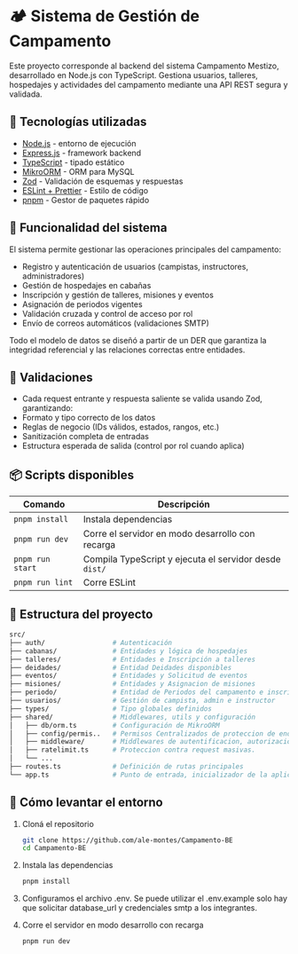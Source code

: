 # 🏕️ Sistema de Gestión de Campamento

Este proyecto corresponde al backend del sistema Campamento Mestizo, desarrollado en Node.js con TypeScript.
Gestiona usuarios, talleres, hospedajes y actividades del campamento mediante una API REST segura y validada.

## 🚀 Tecnologías utilizadas

- [Node.js](https://nodejs.org/) - entorno de ejecución
- [Express.js](https://expressjs.com/) - framework backend
- [TypeScript](https://www.typescriptlang.org/) - tipado estático
- [MikroORM](https://mikro-orm.io/) - ORM para MySQL
- [Zod](https://zod.dev/) - Validación de esquemas y respuestas
- [ESLint + Prettier](https://eslint.org/) - Estilo de código
- [pnpm](https://pnpm.io/) - Gestor de paquetes rápido

## 🧠 Funcionalidad del sistema
El sistema permite gestionar las operaciones principales del campamento:
- Registro y autenticación de usuarios (campistas, instructores, administradores)
- Gestión de hospedajes en cabañas
- Inscripción y gestión de talleres, misiones y eventos
- Asignación de periodos vigentes
- Validación cruzada y control de acceso por rol
- Envío de correos automáticos (validaciones SMTP)

Todo el modelo de datos se diseñó a partir de un DER que garantiza la integridad referencial y las relaciones correctas entre entidades.

## 🔐 Validaciones
- Cada request entrante y respuesta saliente se valida usando Zod, garantizando:
- Formato y tipo correcto de los datos
- Reglas de negocio (IDs válidos, estados, rangos, etc.)
- Sanitización completa de entradas
- Estructura esperada de salida (control por rol cuando aplica)

## 📦 Scripts disponibles

| Comando          | Descripción                                            |
| ---------------- | ------------------------------------------------------ |
| `pnpm install`   | Instala dependencias                                   |
| `pnpm run dev`   | Corre el servidor en modo desarrollo con recarga       |
| `pnpm run start` | Compila TypeScript y ejecuta el servidor desde `dist/` |
| `pnpm run lint`  | Corre ESLint                                           |

## 📂 Estructura del proyecto
```bash
src/
├── auth/                 # Autenticación
├── cabanas/              # Entidades y lógica de hospedajes
├── talleres/             # Entidades e Inscripción a talleres
├── deidades/             # Entidad Deidades disponibles
├── eventos/              # Entidades y Solicitud de eventos
├── misiones/             # Entidades y Asignacion de misiones
├── periodo/              # Entidad de Periodos del campamento e inscripcion
├── usuarios/             # Gestión de campista, admin e instructor
├── types/                # Tipo globales definidos
├── shared/               # Middlewares, utils y configuración
│   ├── db/orm.ts         # Configuración de MikroORM
│   ├── config/permis..   # Permisos Centralizados de proteccion de endpoint
│   ├── middleware/       # Middlewares de autentificacion, autorizacion, validacion y gesion de errores.
│   ├── ratelimit.ts      # Proteccion contra request masivas.  
│   └── ...
├── routes.ts             # Definición de rutas principales
└── app.ts                # Punto de entrada, inicializador de la aplicacion 
```

## 🧪 Cómo levantar el entorno

1. Cloná el repositorio
   ```bash
   git clone https://github.com/ale-montes/Campamento-BE
   cd Campamento-BE
   ```
2. Instala las dependencias
   ```bash
   pnpm install
   ```
3. Configuramos el archivo .env. Se puede utilizar el .env.example solo hay que solicitar database_url y credenciales smtp a los integrantes.

3. Corre el servidor en modo desarrollo con recarga
   ```bash
   pnpm run dev
   ```
